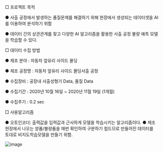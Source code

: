 □ 프로젝트 목적

● 사출 공정에서 발생하는 품질문제를 해결하기 위해 현장에서 생성되는 데이터셋을 AI를 이용하여
분석하기 위함

● 데이터 간의 상관관계를 찾고 다양한 AI 알고리즘을 활용한 사출 공정 불량 예측 모델을 학습할 수 있다.


□ 데이터 수집 방법


● 제조 분야 : 자동차 앞유리 사이드 몰딩


● 제조 공정명 : 자동차 앞유리 사이드 몰딩사출 공정

● 수집장비 : 공장내 사출성형기 Data, 품질 Data

● 수집기간 : 2020년 10월 16일 ~ 2020년 11월 19일 (1개월)

● 수집주기 : 0.2 sec


□ 사용알고리즘


● 오토인코더: 출력값을 입력값과 근사하게 모델을 학습시키는 알고리즘이다. 
● 제조현장에서 나오는 양품/불량품을 매번 확인하여 구분하기 힘드므로 만들어진 데이터를 토대로 비지도학습모델을 만들기 위함. 


![image](https://user-images.githubusercontent.com/86697427/206842605-ce8b194b-89c9-4db7-9b38-8a58544302a1.png)
